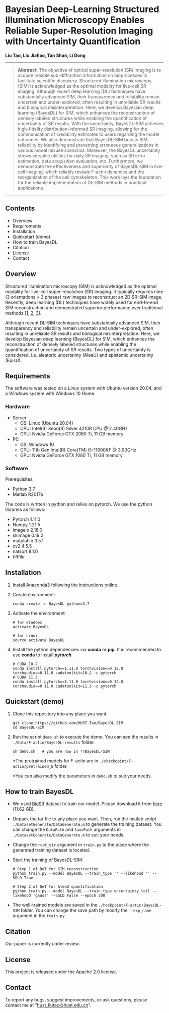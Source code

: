  # Bayesian Deep-Learning Structured Illumination Microscopy Enables Reliable Super-Resolution Imaging with Uncertainty Quantification

**Liu Tao, Liu Jiahao, Tan Shan, Li Dong**

---

> **Abstract**: The objective of optical super-resolution (SR) imaging is to acquire reliable sub-diffraction information on bioprocesses to facilitate scientific discovery. Structured illumination microscopy (SIM) is acknowledged as the optimal modality for live-cell SR imaging. Although recent deep learning (DL) techniques have substantially advanced SIM, their transparency and reliability remain uncertain and under-explored, often resulting in unreliable SR results and biological misinterpretation. Here, we develop Bayesian deep learning (BayesDL) for SIM, which enhances the reconstruction of densely labeled structures while enabling the quantification of uncertainty of SR results. With the uncertainty, BayesDL-SIM achieves high-fidelity distribution-informed SR imaging, allowing for the communication of credibility estimates to users regarding the model outcomes. We also demonstrate that BayesDL-SIM boosts SIM reliability by identifying and preventing erroneous generalizations in various model misuse scenarios. Moreover, the BayesDL uncertainty shows versatile utilities for daily SR imaging, such as SR error estimation, data acquisition evaluation, etc. Furthermore, we demonstrate the effectiveness and superiority of BayesDL-SIM in live-cell imaging, which reliably reveals F-actin dynamics and the reorganization of the cell cytoskeleton. This work lays the foundation for the reliable implementation of DL-SIM methods in practical applications.

---



## Contents

+ Overview
+ Requirements
+ Installation
+ Quickstart (demo)
+ How to train BayesDL
+ Citation
+ License
+ Contact



## Overview

Structured illumination microscopy (SIM) is acknowledged as the optimal modality for live-cell super-resolution (SR) imaging. It typically requires nine (3 orientations × 3 phases) raw images to reconstruct an 2D SR-SIM image. Recently, deep learning (DL) techniques have widely used for end-to-end SIM reconstruction and demonstrated superior performance over traditional methods [[1](https://www.nature.com/articles/s41467-020-15784-x), [2](https://www.nature.com/articles/s41592-020-01048-5), [3](https://www.nature.com/articles/s41592-021-01155-x)].   

Although recent DL-SIM techniques have substantially advanced SIM, their transparency and reliability remain uncertain and under-explored, often resulting in unreliable SR results and biological misinterpretation. Here, we develop Bayesian deep learning (BayesDL) for SIM, which enhances the reconstruction of densely labeled structures while enabling the quantification of uncertainty of SR results. Two types of uncertainty is considered, i.e. aleatoric uncertainty (AleaU) and epistemic uncertainty (EpisU).



## Requirements

The software was tested on a *Linux* system with Ubuntu version 20.04, and a *Windows* system with Windows 10 Home. 

### Hardware

+ Server
  + OS: Linux (Ubuntu 20.04)
  + CPU: Intel(R) Xeon(R) Silver 4210R CPU @ 2.40GHz
  + GPU: Nvidia GeForce GTX 2080 Ti, 11 GB memory
+ PC
  + OS: Windows 10
  + CPU: 11th Gen Intel(R) Core(TM) i5-11600KF @ 3.90GHz
  + GPU: Nvidia GeForce GTX 1080 Ti, 11 GB memory

### Software

Prerequisites:

+ Python 3.7
+ Matlab R2017a

The code is written in python and relies on pytorch. We use the python libraries as follows: 

+ Pytorch  1.11.0
+ Numpy 1.21.5
+ imageio 2.18.0
+ skimage 0.19.2
+ matplotlib 3.5.1
+ cv2 4.5.5
+ natsort 8.1.0
+ tifffile



## Installation

1. Install Anaconda3 following the instructions [online](https://www.anaconda.com/download).

2. Create environment:

   ```
   conda create -n BayesDL python=3.7
   ```

3. Activate the environment

   ```
   # for windows
   activate BayesDL
   
   # for Linux
   source activate BayesDL
   ```

4. Install the python dependencies via **conda** or **pip**. It is recommended to use **conda** to install ***pytorch***.

   ```
   # CUDA 10.2
   conda install pytorch==1.11.0 torchvision==0.12.0 torchaudio==0.11.0 cudatoolkit=10.2 -c pytorch
   # CUDA 11.3
   conda install pytorch==1.11.0 torchvision==0.12.0 torchaudio==0.11.0 cudatoolkit=11.3 -c pytorch
   ```

   

## Quickstart (demo)

1. Clone this repository into any place you want.

   ```
   git clone https://github.com/HUST-Tan/BayesDL-SIM
   cd BayesDL-SIM
   ```

2. Run the script `demo.sh` to execute the demo. You can see the results in `./Data/F-actin/BayesDL-results` folder.

   ```
   sh demo.sh   # you are now in */BayesDL-SIM
   ```

   *The pretrained models for F-actin are in `./checkpoint/F-actin/pretrained_G` folder.

   *You can also modify the parameters in `demo.sh` to suit your needs.



## How to train BayesDL

+ We used [BioSR](https://www.nature.com/articles/s41592-020-01048-5) dataset to train our model. Please download it from [here](https://figshare.com/articles/dataset/BioSR/13264793) (11.62 GB).

+ Unpack the tar file to any place you want. Then, run the matlab script `./DatasetGenerate/DataGenerate.m` to generate the training dataset. You can change the `DataPath` and `SavePath` arguments in `./DatasetGenerate/DataGenerate.m` to suit your needs.

+ Change the ```root_dir``` argument in ```train.py``` to the place where the generated training dataset is located.

+ Start the training of BayesDL-SIM:

  ```
  # Step 1 of DeT for SIM reconstruction
  python train.py --model BayesDL --train_type '' --likehood '' --SGLD True
  
  # Step 2 of DeT for AleaU quantification
  python train.py --model BayesDL --train_type uncertainty_tail --likehood 'gauss' --SGLD False --epoch 300
  ```

+ The well-trained models are saved in the `./heckpoint/F-actin/BayesDL-SIM` folder. You can change the save path by modify the `--exp_name` argument in the `train.py`.



## Citation

Our paper is currently under review.



## License

This project is released under the Apache 2.0 license.



## Contact

To report any bugs, suggest improvements, or ask questions, please contact me at "hust_liutao@hust.edu.cn".